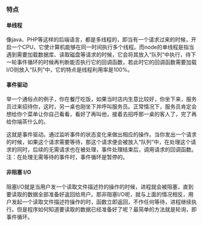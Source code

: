 ### 特点
#### 单线程
像java、PHP等这样的后端语言，都是多线程的，即当有一个请求过来的时候，开启一个CPU，它使计算机能够在同一时间执行多个线程。而node的单线程是指当遇到需要加载数据库、读取磁盘等请求的时候，它会将其放入“队列”中执行，待下一轮事件循环的时候再判断能否执行它的回调函数，若此时它的回调函数需要加载I/O则放入“队列”中，它的特点是线程利用率是100%。
#### 事件驱动
举一个通俗点的例子，你在餐厅吃饭，如果当时店内生意比较好，你坐下来，服务员过来招待你，这时，另一桌也刚坐下并呼叫服务员。正常情况下，服务员肯定会想给你个菜单让你自己看看，看好了再叫他，接着去招呼那一桌的客人了，完了再给你端茶什么的。

这就是事件驱动。通过监听事件的状态变化来做出相应的操作。当你发出一个请求的时候，如果这个请求需要等待，那这个请求便会被放入“队列”中，在处理这个请求的同时，后续的无需请求也在被处理，事件处理结束后，调用请求的回调函数。注：在处理无需等待的事件时，事件循环是暂停的。
#### 非阻塞 I/O
阻塞I/O就是当用户发一个读取文件描述符的操作的时候，进程就会被阻塞，直到要读取的数据全部准备好返回给用户。那非阻塞I/O呢，就与上面的情况相反，用户发起一个读取文件描述符操作的时，函数立即返回，不作任何等待，进程继续执行。但是程序如何知道要读取的数据已经准备好了呢？最简单的方法就是轮询，即事件循环。
